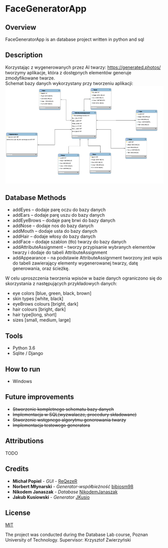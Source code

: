 # FaceGeneratorApp
## Overview
FaceGeneratorApp is an database project written in python and sql
## Description
Korzystając z wygenerowanych przez AI twarzy: https://generated.photos/ tworzymy aplikacje, która z dostępnych elementów generuje zmodyfikowane twarze.    
Schemat bazy danych wykorzystany przy tworzeniu aplikacji:
![DatabaseDiagram](DatabaseBackend/DB_Diagram.png)

## Database Methods
* addEyes – dodaje parę oczu do bazy danych
* addEars – dodaje parę uszu do bazy danych
* addEyeBrows – dodaje parę brwi do bazy danych
* addNose – dodaje nos do bazy danych
* addMouth – dodaje usta do bazy danych
* addHair – dodaje włosy do bazy danych
* addFace – dodaje szablon (tło) twarzy do bazy danych
* addAttributeAssignment – tworzy przypisanie wybranych elementów twarzy i dodaje do tabeli AttributeAssignment
* addAppearance – na podstawie AttributeAssignment tworzony jest wpis do tabeli zawierający elementy wygenerowanej twarzy, datę generowania, oraz ścieżkę. 

W celu uproszczenia tworzenia wpisów w bazie danych ograniczono się do skorzystania z następujących przykładowych danych:
* eye colors [blue, green, black, brown]
* skin types [white, black]
* eyeBrows colours [bright, dark]
* hair colours [bright, dark]
* hair type[long, short]
* sizes [small, medium, large]

## Tools
* Python 3.6
* Sqlite / Django

## How to run
* Windows
## Future improvements
* ~~Stworzenie kompletnego schematu bazy danych~~
* ~~Implementacja w SQL(wyzwalacze, procedury składowane)~~
* ~~Stworzenie wstępnego algorytmu generowania twarzy~~
* ~~Implementacja testowego generatora~~

## Attributions 
TODO
## Credits
* **Michał Popiel** - *GUI* - [ReQezeR](https://github.com/ReQezeR)
* **Norbert Młynarski** - *Generator-współbieżność* [bibiosm98](https://github.com/bibiosm98)
* **Nikodem Janaszak** - *Database* [NikodemJanaszak](https://github.com/NikodemJanaszak)
* **Jakub Kusiowski** - *Generator* [JKusio](https://github.com/JKusio)


## License
[MIT](https://choosealicense.com/licenses/mit/)

The project was conducted during the Database Lab course, Poznan University of Technology.
Supervisor: Krzysztof Zwierzyński

